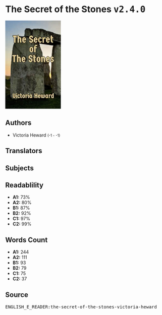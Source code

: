 # The Secret of the Stones <kbd>v2.4.0</kbd>

![](./cover.medium.jpg "")

## Authors


 - Victoria Heward <small>(-1 - -1)</small>

## Translators



## Subjects



## Readablility


 - **A1:** 73%
 - **A2:** 80%
 - **B1:** 87%
 - **B2:** 92%
 - **C1:** 97%
 - **C2:** 99%

## Words Count


 - **A1:** 244
 - **A2:** 111
 - **B1:** 93
 - **B2:** 79
 - **C1:** 75
 - **C2:** 37

## Source


<kbd>ENGLISH_E_READER:the-secret-of-the-stones-victoria-heward</kbd>
